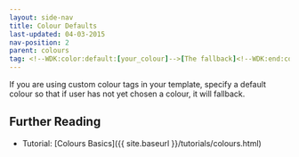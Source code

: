 ```yaml
---
layout: side-nav
title: Colour Defaults
last-updated: 04-03-2015
nav-position: 2
parent: colours
tag: <!--WDK:color:default:[your_colour]-->[The fallback]<!--WDK:end:color-->
---
```


If you are using custom colour tags in your template, specify a default colour so that if user has not yet chosen a colour, it will fallback.

## Further Reading
- Tutorial: [Colours Basics]({{ site.baseurl }}/tutorials/colours.html)

